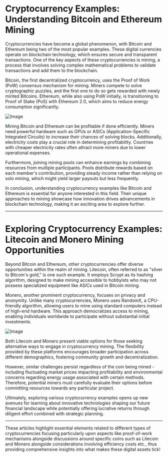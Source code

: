 # Cryptocurrency Examples: Understanding Bitcoin and Ethereum Mining

Cryptocurrencies have become a global phenomenon, with Bitcoin and Ethereum being two of the most popular examples. These digital currencies operate on blockchain technology, which ensures secure and transparent transactions. One of the key aspects of these cryptocurrencies is mining, a process that involves solving complex mathematical problems to validate transactions and add them to the blockchain.

Bitcoin, the first decentralized cryptocurrency, uses the Proof of Work (PoW) consensus mechanism for mining. Miners compete to solve cryptographic puzzles, and the first one to do so gets rewarded with newly minted Bitcoins. Ethereum, while also using PoW initially, is transitioning to Proof of Stake (PoS) with Ethereum 2.0, which aims to reduce energy consumption significantly.

![Image](https://github.com/user-attachments/assets/590b50a7-4459-4e76-8a31-559aed223621)

Mining Bitcoin and Ethereum can be profitable if done efficiently. Miners need powerful hardware such as GPUs or ASICs (Application-Specific Integrated Circuits) to increase their chances of solving blocks. Additionally, electricity costs play a crucial role in determining profitability. Countries with cheaper electricity rates often attract more miners due to lower operational expenses.

Furthermore, joining mining pools can enhance earnings by combining resources from multiple participants. Pools distribute rewards based on each member's contribution, providing steady income rather than relying on solo mining, which might yield larger payouts but less frequently.

In conclusion, understanding cryptocurrency examples like Bitcoin and Ethereum is essential for anyone interested in this field. Their unique approaches to mining showcase how innovation drives advancements in blockchain technology, making it an exciting area to explore further.

---

# Exploring Cryptocurrency Examples: Litecoin and Monero Mining Opportunities

Beyond Bitcoin and Ethereum, other cryptocurrencies offer diverse opportunities within the realm of mining. Litecoin, often referred to as "silver to Bitcoin's gold," is one such example. It employs Scrypt as its hashing algorithm, designed to make mining accessible to hobbyists who may not possess specialized equipment like ASICs used in Bitcoin mining.

Monero, another prominent cryptocurrency, focuses on privacy and anonymity. Unlike many cryptocurrencies, Monero uses RandomX, a CPU-friendly algorithm, allowing users to mine using standard computers instead of high-end hardware. This approach democratizes access to mining, enabling individuals worldwide to participate without substantial initial investments.

![Image](https://github.com/user-attachments/assets/590b50a7-4459-4e76-8a31-559aed223621)

Both Litecoin and Monero present viable options for those seeking alternative ways to engage in cryptocurrency mining. The flexibility provided by these platforms encourages broader participation across different demographics, fostering community growth and decentralization.

However, similar challenges persist regardless of the coin being mined - including fluctuating market prices impacting profitability and environmental concerns regarding energy usage associated with certain methods. Therefore, potential miners must carefully evaluate their options before committing resources towards any particular project.

Ultimately, exploring various cryptocurrency examples opens up new avenues for learning about innovative technologies shaping our future financial landscape while potentially offering lucrative returns through diligent effort combined with strategic planning.

---

These articles highlight essential elements related to different types of cryptocurrencies focusing particularly upon aspects like proof-of-work mechanisms alongside discussions around specific coins such as Litecoin and Monero alongside considerations involving efficiency costs etc., thus providing comprehensive insights into what makes these digital assets tick!